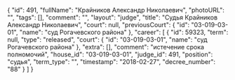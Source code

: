 {
    "id": 491,
    "fullName": "Крайников Александр Николаевич",
    "photoURL": "",
    "tags": [],
    "comment": "",
    "layout": "judge",
    "title": "Судья Крайников Александр Николаевич",
    "court": null,
    "previousCourt": {
        "id": "03-019-03-01",
        "name": "суд Рогачевского района"
    },
    "career": [
        {
            "id": 59323,
            "term": null,
            "type": "released",
            "court": {
                "id": "03-019-03-01",
                "name": "суд Рогачевского района"
            },
            "extra": [],
            "comment": "истечение срока полномочий",
            "house_id": "03-019-03-01",
            "judge_id": 491,
            "position": "судья",
            "term_type": "",
            "timestamp": "2018-02-27",
            "decree_number": "88"
        }
    ]
}